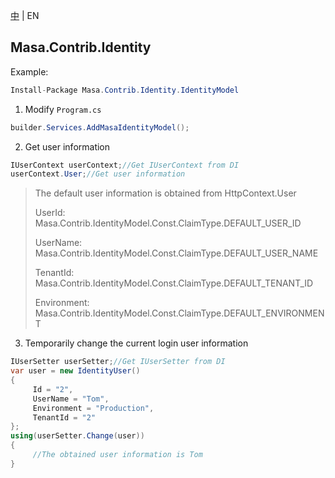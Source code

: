 [中](README.zh-CN.md) | EN

## Masa.Contrib.Identity

Example:

```` C#
Install-Package Masa.Contrib.Identity.IdentityModel
````

1. Modify `Program.cs`

```` C#
builder.Services.AddMasaIdentityModel();
````

2. Get user information

```` C#
IUserContext userContext;//Get IUserContext from DI
userContext.User;//Get user information
````

> The default user information is obtained from HttpContext.User
>
> UserId: Masa.Contrib.IdentityModel.Const.ClaimType.DEFAULT_USER_ID
>
> UserName: Masa.Contrib.IdentityModel.Const.ClaimType.DEFAULT_USER_NAME
>
> TenantId: Masa.Contrib.IdentityModel.Const.ClaimType.DEFAULT_TENANT_ID
>
> Environment: Masa.Contrib.IdentityModel.Const.ClaimType.DEFAULT_ENVIRONMENT

3. Temporarily change the current login user information

```` C#
IUserSetter userSetter;//Get IUserSetter from DI
var user = new IdentityUser()
{
     Id = "2",
     UserName = "Tom",
     Environment = "Production",
     TenantId = "2"
};
using(userSetter.Change(user))
{
     //The obtained user information is Tom
}
````